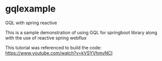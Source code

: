 # gqlexample
GQL with spring reactive

This is a sample demonstration of using GQL for springboot library along with the use of reactive spring webflux

This tutorial was referenced to build the code: https://www.youtube.com/watch?v=kVSYVhmvNCI
